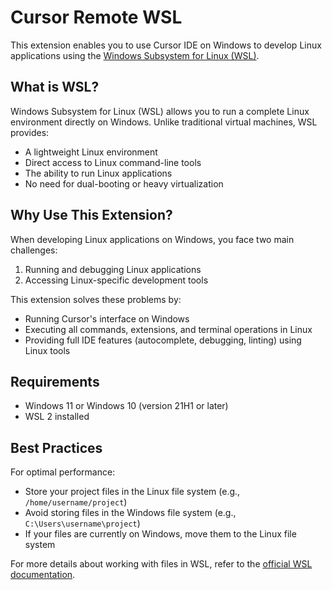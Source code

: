 # Cursor Remote WSL

This extension enables you to use Cursor IDE on Windows to develop Linux applications using the [Windows Subsystem for Linux (WSL)](https://docs.microsoft.com/en-us/windows/wsl).

## What is WSL?

Windows Subsystem for Linux (WSL) allows you to run a complete Linux environment directly on Windows. Unlike traditional virtual machines, WSL provides:
- A lightweight Linux environment
- Direct access to Linux command-line tools
- The ability to run Linux applications
- No need for dual-booting or heavy virtualization

## Why Use This Extension?

When developing Linux applications on Windows, you face two main challenges:
1. Running and debugging Linux applications
2. Accessing Linux-specific development tools

This extension solves these problems by:
- Running Cursor's interface on Windows
- Executing all commands, extensions, and terminal operations in Linux
- Providing full IDE features (autocomplete, debugging, linting) using Linux tools

## Requirements

- Windows 11 or Windows 10 (version 21H1 or later)
- WSL 2 installed

## Best Practices

For optimal performance:
- Store your project files in the Linux file system (e.g., `/home/username/project`)
- Avoid storing files in the Windows file system (e.g., `C:\Users\username\project`)
- If your files are currently on Windows, move them to the Linux file system

For more details about working with files in WSL, refer to the [official WSL documentation](https://docs.microsoft.com/en-us/windows/wsl/faq).
